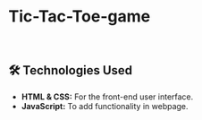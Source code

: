 # Tic-Tac-Toe-game
<br>

## 🛠️ Technologies Used
- **HTML & CSS:** For the front-end user interface.
- **JavaScript:** To add functionality in webpage.
